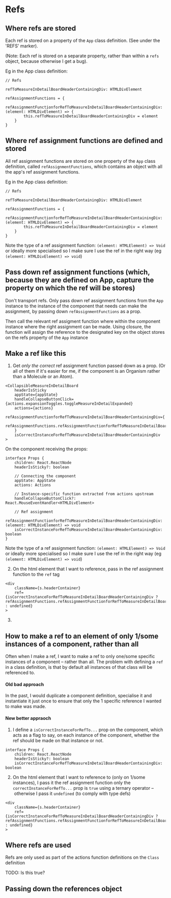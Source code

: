 # Refs

## Where refs are stored

Each ref is stored on a property of the `App` class definition. (See under the 'REFS' marker).

(Note: Each ref is stored on a separate property, rather than within a `refs` object, because otherwise I get a bug).

Eg in the App class definition:
```
// Refs

refToMeasureInDetailBoardHeaderContainingDiv: HTMLDivElement

refAssignmentFunctions = {
    refAssignmentFunctionforRefToMeasureInDetailBoardHeaderContainingDiv: (element: HTMLDivElement) => {
        this.refToMeasureInDetailBoardHeaderContainingDiv = element
    }
}
```

## Where ref assignment functions are defined and stored

All ref assignment functions are stored on one property of the `App` class definition, called `refAssignmentFunctions`, which contains an object with all the app's ref assignment functions.

Eg in the App class definition:

```
// Refs

refToMeasureInDetailBoardHeaderContainingDiv: HTMLDivElement

refAssignmentFunctions = {
    refAssignmentFunctionforRefToMeasureInDetailBoardHeaderContainingDiv: (element: HTMLDivElement) => {
        this.refToMeasureInDetailBoardHeaderContainingDiv = element
    }
}
```
Note the type of a ref assignment function: `(element: HTMLElement) => Void` or ideally more specialised so I make sure I use the ref in the right way
(eg `(element: HTMLDivElement) => void`)

## Pass down ref assignment functions (which, because they are defined on App, capture the property on which the ref will be stores)

Don't transport refs. Only pass down ref assignment functions from the `App` instance to the instance of the component that needs can make the assignment, by passing down `refAssignmentFunctions` as a prop.

Then call the relevant ref assigment function where within the component instance where the right assignment can be made. Using closure, the function will assign the reference to the designated key on the object stores on the refs property of the `App` instance

## Make a ref like this

1. Get _only the correct_ ref assignment function passed down as a prop. 
(Or all of them if it's easier for me, if the component is an Organism rather than a Molecule or an Atom).

```
<CollapsibleMeasureInDetailBoard
    headerIsSticky
    appState={appState}
    handleCollapseButtonClick={actions.expansionToggles.toggleMeasureInDetailExpanded}
    actions={actions}
    refAssignmentFunctionforRefToMeasureInDetailBoardHeaderContainingDiv={
        refAssignmentFunctions.refAssignmentFunctionforRefToMeasureInDetailBoardHeaderContainingDiv
    }
    isCorrectInstanceForRefToMeasureInDetailBoardHeaderContainingDiv
>
```

On the component receiving the props:
```
interface Props {
    children: React.ReactNode
    headerIsSticky?: boolean
    
    // Connecting the component
    appState: AppState
    actions: Actions
    
    // Instance-specific function extracted from actions upstream
    handleCollapseButtonClick?: React.MouseEventHandler<HTMLDivElement>
    
    // Ref assignment
    refAssignmentFunctionforRefToMeasureInDetailBoardHeaderContainingDiv: (element: HTMLDivElement) => void
    isCorrectInstanceForRefToMeasureInDetailBoardHeaderContainingDiv: boolean
}
```

Note the type of a ref assignment function: `(element: HTMLElement) => Void` or ideally more specialised so I make sure I use the ref in the right way
(eg `(element: HTMLDivElement) => void`)

2. On the html element that I want to reference, pass in the ref assignment function to the `ref` tag

```
<div
    className={s.headerContainer}
    ref={isCorrectInstanceForRefToMeasureInDetailBoardHeaderContainingDiv ? refAssignmentFunctions.refAssignmentFunctionforRefToMeasureInDetailBoardHeaderContainingDiv : undefined}
>
```

3.

## How to make a ref to an element of only 1/some instances of a component, rather than all

Often when I make a ref, I want to make a ref to only one/some specific instances of a component – rather than all.
The problem with defining a `ref` in a class definition, is that by default all instances of that class will be referenced to.

#### Old bad approach

In the past, I would duplicate a component definition, specialise it and instantiate it just once to ensure that only the 1 specific reference I wanted to make was made.

#### New better appraoch

1. I define a `isCorrectInstanceForRefTo...` prop on the component, which acts as a flag to say, on each instance of the component, whether the ref should be made on that instance or not.

```
interface Props {
    children: React.ReactNode
    headerIsSticky?: boolean
    isCorrectInstanceForRefToMeasureInDetailBoardHeaderContainingDiv: boolean
```

2. On the html element that I want to reference to (only on 1/some instances), I pass it the ref assignment function only the `correctInstanceForRefTo...` prop is `true` using a ternary operator – otherwise I pass it `undefined` (to comply with type defs)

```
<div
    className={s.headerContainer}
    ref={isCorrectInstanceForRefToMeasureInDetailBoardHeaderContainingDiv ? refAssignmentFunctions.refAssignmentFunctionforRefToMeasureInDetailBoardHeaderContainingDiv : undefined}
>
```

## Where refs are used

Refs are only used as part of the actions function definitions on the `Class` definition

TODO: Is this true?

## Passing down the references object

```

```
